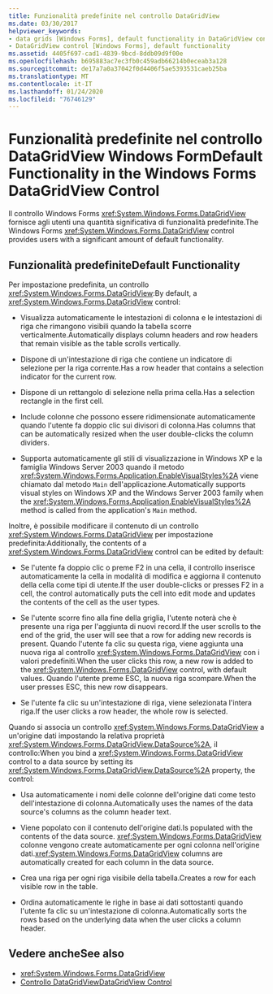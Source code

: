 ```yaml
---
title: Funzionalità predefinite nel controllo DataGridView
ms.date: 03/30/2017
helpviewer_keywords:
- data grids [Windows Forms], default functionality in DataGridView control
- DataGridView control [Windows Forms], default functionality
ms.assetid: 4405f697-cad1-4839-9bcd-8ddb09d9f00e
ms.openlocfilehash: b695883ac7ec3fb0c459adb66214b0eceab3a128
ms.sourcegitcommit: de17a7a0a37042f0d4406f5ae5393531caeb25ba
ms.translationtype: MT
ms.contentlocale: it-IT
ms.lasthandoff: 01/24/2020
ms.locfileid: "76746129"
---
```

# <a name="default-functionality-in-the-windows-forms-datagridview-control"></a><span data-ttu-id="25124-102">Funzionalità predefinite nel controllo DataGridView Windows Form</span><span class="sxs-lookup"><span data-stu-id="25124-102">Default Functionality in the Windows Forms DataGridView Control</span></span>
<span data-ttu-id="25124-103">Il controllo Windows Forms <xref:System.Windows.Forms.DataGridView> fornisce agli utenti una quantità significativa di funzionalità predefinite.</span><span class="sxs-lookup"><span data-stu-id="25124-103">The Windows Forms <xref:System.Windows.Forms.DataGridView> control provides users with a significant amount of default functionality.</span></span>  
  
## <a name="default-functionality"></a><span data-ttu-id="25124-104">Funzionalità predefinite</span><span class="sxs-lookup"><span data-stu-id="25124-104">Default Functionality</span></span>  
 <span data-ttu-id="25124-105">Per impostazione predefinita, un controllo <xref:System.Windows.Forms.DataGridView>:</span><span class="sxs-lookup"><span data-stu-id="25124-105">By default, a <xref:System.Windows.Forms.DataGridView> control:</span></span>  
  
- <span data-ttu-id="25124-106">Visualizza automaticamente le intestazioni di colonna e le intestazioni di riga che rimangono visibili quando la tabella scorre verticalmente.</span><span class="sxs-lookup"><span data-stu-id="25124-106">Automatically displays column headers and row headers that remain visible as the table scrolls vertically.</span></span>  
  
- <span data-ttu-id="25124-107">Dispone di un'intestazione di riga che contiene un indicatore di selezione per la riga corrente.</span><span class="sxs-lookup"><span data-stu-id="25124-107">Has a row header that contains a selection indicator for the current row.</span></span>  
  
- <span data-ttu-id="25124-108">Dispone di un rettangolo di selezione nella prima cella.</span><span class="sxs-lookup"><span data-stu-id="25124-108">Has a selection rectangle in the first cell.</span></span>  
  
- <span data-ttu-id="25124-109">Include colonne che possono essere ridimensionate automaticamente quando l'utente fa doppio clic sui divisori di colonna.</span><span class="sxs-lookup"><span data-stu-id="25124-109">Has columns that can be automatically resized when the user double-clicks the column dividers.</span></span>  
  
- <span data-ttu-id="25124-110">Supporta automaticamente gli stili di visualizzazione in Windows XP e la famiglia Windows Server 2003 quando il metodo <xref:System.Windows.Forms.Application.EnableVisualStyles%2A> viene chiamato dal metodo `Main` dell'applicazione.</span><span class="sxs-lookup"><span data-stu-id="25124-110">Automatically supports visual styles on Windows XP and the Windows Server 2003 family when the <xref:System.Windows.Forms.Application.EnableVisualStyles%2A> method is called from the application's `Main` method.</span></span>  
  
 <span data-ttu-id="25124-111">Inoltre, è possibile modificare il contenuto di un controllo <xref:System.Windows.Forms.DataGridView> per impostazione predefinita:</span><span class="sxs-lookup"><span data-stu-id="25124-111">Additionally, the contents of a <xref:System.Windows.Forms.DataGridView> control can be edited by default:</span></span>  
  
- <span data-ttu-id="25124-112">Se l'utente fa doppio clic o preme F2 in una cella, il controllo inserisce automaticamente la cella in modalità di modifica e aggiorna il contenuto della cella come tipi di utente.</span><span class="sxs-lookup"><span data-stu-id="25124-112">If the user double-clicks or presses F2 in a cell, the control automatically puts the cell into edit mode and updates the contents of the cell as the user types.</span></span>  
  
- <span data-ttu-id="25124-113">Se l'utente scorre fino alla fine della griglia, l'utente noterà che è presente una riga per l'aggiunta di nuovi record.</span><span class="sxs-lookup"><span data-stu-id="25124-113">If the user scrolls to the end of the grid, the user will see that a row for adding new records is present.</span></span> <span data-ttu-id="25124-114">Quando l'utente fa clic su questa riga, viene aggiunta una nuova riga al controllo <xref:System.Windows.Forms.DataGridView> con i valori predefiniti.</span><span class="sxs-lookup"><span data-stu-id="25124-114">When the user clicks this row, a new row is added to the <xref:System.Windows.Forms.DataGridView> control, with default values.</span></span> <span data-ttu-id="25124-115">Quando l'utente preme ESC, la nuova riga scompare.</span><span class="sxs-lookup"><span data-stu-id="25124-115">When the user presses ESC, this new row disappears.</span></span>  
  
- <span data-ttu-id="25124-116">Se l'utente fa clic su un'intestazione di riga, viene selezionata l'intera riga.</span><span class="sxs-lookup"><span data-stu-id="25124-116">If the user clicks a row header, the whole row is selected.</span></span>  
  
 <span data-ttu-id="25124-117">Quando si associa un controllo <xref:System.Windows.Forms.DataGridView> a un'origine dati impostando la relativa proprietà <xref:System.Windows.Forms.DataGridView.DataSource%2A>, il controllo:</span><span class="sxs-lookup"><span data-stu-id="25124-117">When you bind a <xref:System.Windows.Forms.DataGridView> control to a data source by setting its <xref:System.Windows.Forms.DataGridView.DataSource%2A> property, the control:</span></span>  
  
- <span data-ttu-id="25124-118">Usa automaticamente i nomi delle colonne dell'origine dati come testo dell'intestazione di colonna.</span><span class="sxs-lookup"><span data-stu-id="25124-118">Automatically uses the names of the data source's columns as the column header text.</span></span>  
  
- <span data-ttu-id="25124-119">Viene popolato con il contenuto dell'origine dati.</span><span class="sxs-lookup"><span data-stu-id="25124-119">Is populated with the contents of the data source.</span></span> <span data-ttu-id="25124-120"><xref:System.Windows.Forms.DataGridView> colonne vengono create automaticamente per ogni colonna nell'origine dati.</span><span class="sxs-lookup"><span data-stu-id="25124-120"><xref:System.Windows.Forms.DataGridView> columns are automatically created for each column in the data source.</span></span>  
  
- <span data-ttu-id="25124-121">Crea una riga per ogni riga visibile della tabella.</span><span class="sxs-lookup"><span data-stu-id="25124-121">Creates a row for each visible row in the table.</span></span>  
  
- <span data-ttu-id="25124-122">Ordina automaticamente le righe in base ai dati sottostanti quando l'utente fa clic su un'intestazione di colonna.</span><span class="sxs-lookup"><span data-stu-id="25124-122">Automatically sorts the rows based on the underlying data when the user clicks a column header.</span></span>  
  
## <a name="see-also"></a><span data-ttu-id="25124-123">Vedere anche</span><span class="sxs-lookup"><span data-stu-id="25124-123">See also</span></span>

- <xref:System.Windows.Forms.DataGridView>
- [<span data-ttu-id="25124-124">Controllo DataGridView</span><span class="sxs-lookup"><span data-stu-id="25124-124">DataGridView Control</span></span>](datagridview-control-windows-forms.md)
